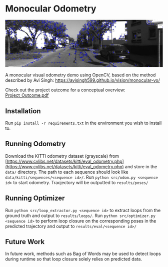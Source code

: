 # Monocular Odometry
![Hero image](Hero.png)

A monocular visual odometry demo using OpenCV, based on the method described by Avi Singh: https://avisingh599.github.io/vision/monocular-vo/

Check out the project outcome for a conceptual overview: [Project_Outcome.pdf](Project_Outcome.pdf)
## Installation
Run `pip install -r requirements.txt` in the environment you wish to install to.
## Running Odometry
Download the KITTI odometry dataset (grayscale) from [https://www.cvlibs.net/datasets/kitti/eval_odometry.php](https://www.cvlibs.net/datasets/kitti/eval_odometry.php) and store in the `data/` directory. The path to each sequence should look like `data/kitti/sequences/<sequence id>/`. Run `python src/odom.py <sequence id>` to start odometry. Tracjectory will be outputted to `results/poses/`
## Running Optimizer
Run `python src/loop_extractor.py <sequence id>` to extract loops from the ground truth and output to `results/loops/`. Run `python src/optimizer.py <sequence id>` to perform loop closure on the corresponding poses in the predicted trajectory and output to `results/eval/<sequence id>/`
## Future Work
In future work, methods such as Bag of Words may be used to detect loops during runtime so that loop closure solely relies on predicted data.